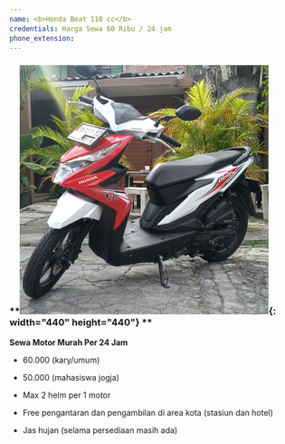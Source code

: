 ```yaml
---
name: <b>Honda Beat 110 cc</b>
credentials: Harga Sewa 60 Ribu / 24 jam
phone_extension:
---
```


### **![](/uploads/fjimg-20191224-145508.png){: width="440" height="440"} **

**Sewa Motor Murah Per 24 Jam**

* 60\.000 (kary/umum)

* 50\.000 (mahasiswa jogja)

* Max 2 helm per 1 motor

* Free pengantaran dan pengambilan di area kota (stasiun dan hotel)

* Jas hujan (selama persediaan masih ada)

&nbsp;
